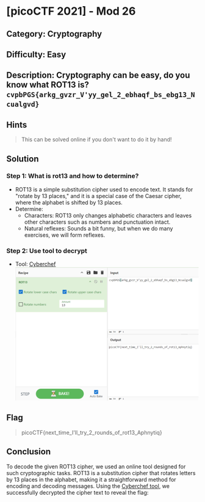 # [picoCTF 2021] - Mod 26

## Category: Cryptography

## Difficulty: Easy

##  Description: Cryptography can be easy, do you know what ROT13 is? `cvpbPGS{arkg_gvzr_V'yy_gel_2_ebhaqf_bs_ebg13_Ncualgvd}`

## Hints
> This can be solved online if you don't want to do it by hand!

## Solution

### Step 1: What is rot13 and how to determine?
- ROT13 is a simple substitution cipher used to encode text. It stands for "rotate by 13 places," and it is a special case of the Caesar cipher, where the alphabet is shifted by 13 places.
- Determine:
  - Characters: ROT13 only changes alphabetic characters and leaves other characters such as numbers and punctuation intact.
  - Natural reflexes: Sounds a bit funny, but when we do many exercises, we will form reflexes.

### Step 2: Use tool to decrypt
- Tool: [Cyberchef](https://gchq.github.io/CyberChef/)
![alt text](image/image4.png)

## Flag
> picoCTF{next_time_I'll_try_2_rounds_of_rot13_Aphnytiq}

## Conclusion
To decode the given ROT13 cipher, we used an online tool designed for such cryptographic tasks. ROT13 is a substitution cipher that rotates letters by 13 places in the alphabet, making it a straightforward method for encoding and decoding messages. Using the [Cyberchef tool](https://gchq.github.io/CyberChef/), we successfully decrypted the cipher text to reveal the flag: